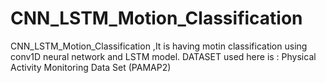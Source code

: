 # CNN_LSTM_Motion_Classification
CNN_LSTM_Motion_Classification ,It is having motin classification using conv1D neural network and LSTM model. DATASET used here is : Physical Activity Monitoring Data Set  (PAMAP2) 
